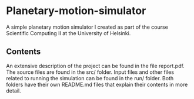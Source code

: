 # Planetary-motion-simulator
A simple planetary motion simulator I created as part of the course Scientific Computing II at the University of Helsinki.

## Contents
An extensive description of the project can be found in the file report.pdf. The source files are found in the src/ folder. Input files and other files related to running the simulation can be found in the run/ folder. Both folders have their own README.md files that explain their contents in more detail.
